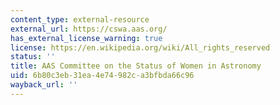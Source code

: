 ```yaml
---
content_type: external-resource
external_url: https://cswa.aas.org/
has_external_license_warning: true
license: https://en.wikipedia.org/wiki/All_rights_reserved
status: ''
title: AAS Committee on the Status of Women in Astronomy
uid: 6b80c3eb-31ea-4e74-982c-a3bfbda66c96
wayback_url: ''
---
```

